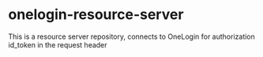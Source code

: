 # onelogin-resource-server
This is a resource server repository, connects to OneLogin for authorization id_token in the request header
